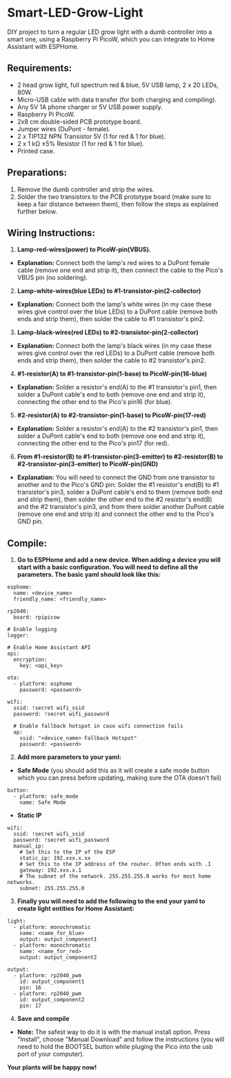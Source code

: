 # Smart-LED-Grow-Light
DIY project to turn a regular LED grow light with a dumb controller into a smart one, using a Raspberry Pi PicoW, which you can integrate to Home Assistant with ESPHome.

## Requirements:
- 2 head grow light, full spectrum red & blue, 5V USB lamp, 2 x 20 LEDs, 80W.
- Micro-USB cable with data transfer (for both charging and compiling).
- Any 5V 1A phone charger or 5V USB power supply.
- Raspberry Pi PicoW.
- 2x8 cm double-sided PCB prototype board.
- Jumper wires (DuPont - female).
- 2 x TIP132 NPN Transistor 5V (1 for red & 1 for blue).
- 2 x 1 kΩ ±5% Resistor (1 for red & 1 for blue).
- Printed case.

## Preparations:
1. Remove the dumb controller and strip the wires.
2. Solder the two transistors to the PCB prototype board (make sure to keep a fair distance between them), then follow the steps as explained further below.

## Wiring Instructions:
1. **Lamp-red-wires(power) to PicoW-pin(VBUS).**
- **Explanation:** Connect both the lamp's red wires to a DuPont female cable (remove one end and strip it), then connect the cable to the Pico's VBUS pin (no soldering).
2. **Lamp-white-wires(blue LEDs) to #1-transistor-pin(2-collector)**
- **Explanation:** Connect both the lamp's white wires (in my case these wires give control over the blue LEDs) to a DuPont cable (remove both ends and strip them), then solder the cable to #1 transistor's pin2.
3. **Lamp-black-wires(red LEDs) to #2-transistor-pin(2-collector)**
- **Explanation:** Connect both the lamp's black wires (in my case these wires give control over the red LEDs) to a DuPont cable (remove both ends and strip them), then solder the cable to #2 transistor's pin2.
4. **#1-resistor(A) to #1-transistor-pin(1-base) to PicoW-pin(16-blue)**
- **Explanation:** Solder a resistor's end(A) to the #1 transistor's pin1, then solder a DuPont cable's end to both (remove one end and strip it), connecting the other end to the Pico's pin16 (for blue).
5. **#2-resistor(A) to #2-transistor-pin(1-base) to PicoW-pin(17-red)**
- **Explanation:** Solder a resistor's end(A) to the #2 transistor's pin1, then solder a DuPont cable's end to both (remove one end and strip it), connecting the other end to the Pico's pin17 (for red).
6. **From #1-resistor(B) to #1-transistor-pin(3-emitter) to #2-resistor(B) to #2-transistor-pin(3-emitter) to PicoW-pin(GND)**
- **Explanation:** You will need to connect the GND from one transistor to another and to the Pico's GND pin: Solder the #1 resistor's end(B) to #1 transistor's pin3, solder a DuPont cable's end to them (remove both end and strip them), then solder the other end to the #2 resistor's end(B) and the #2 transistor's pin3, and from there solder another DuPont cable (remove one end and strip it) and connect the other end to the Pico's GND pin.

## Compile:
1. **Go to ESPHome and add a new device. When adding a device you will start with a basic configuration. You will need to define all the parameters. The basic yaml should look like this:**
```
esphome:
  name: <device_name>
  friendly_name: <friendly_name>

rp2040:
  board: rpipicow

# Enable logging
logger:

# Enable Home Assistant API
api:
  encryption:
    key: <api_key>

ota:
  - platform: esphome
    password: <password>

wifi:
  ssid: !secret wifi_ssid
  password: !secret wifi_password

  # Enable fallback hotspot in case wifi connection fails
  ap:
    ssid: "<device_name> Fallback Hotspot"
    password: <password>
```
2. **Add more parameters to your yaml:**
- **Safe Mode** (you should add this as it will create a safe mode button which you can press before updating, making sure the OTA doesn't fail)
```
button:
  - platform: safe_mode
    name: Safe Mode
```
- **Static IP**
```
wifi:
  ssid: !secret wifi_ssid
  password: !secret wifi_password
  manual_ip:
    # Set this to the IP of the ESP
    static_ip: 192.xxx.x.xx
    # Set this to the IP address of the router. Often ends with .1
    gateway: 192.xxx.x.1
    # The subnet of the network. 255.255.255.0 works for most home networks.
    subnet: 255.255.255.0
```
3. **Finally you will need to add the following to the end your yaml to create light entities for Home Assistant:**
```
light:
  - platform: monochromatic
    name: <name_for_blue>
    output: output_component1
  - platform: monochromatic
    name: <name_for_red>
    output: output_component2

output:
  - platform: rp2040_pwm
    id: output_component1
    pin: 16
  - platform: rp2040_pwm
    id: output_component2
    pin: 17
```
4. **Save and compile**
- **Note:** The safest way to do it is with the manual install option. Press "Install", choose "Manual Download" and follow the instructions (you will need to hold the BOOTSEL button while pluging the Pico into the usb port of your computer).
  
**Your plants will be happy now!**

